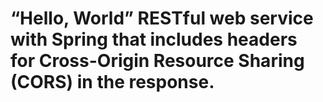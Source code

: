 # “Hello, World” RESTful web service with Spring that includes headers for Cross-Origin Resource Sharing (CORS) in the response.
